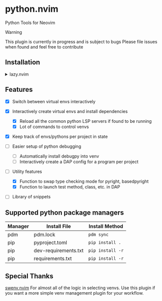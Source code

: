 # python.nvim

Python Tools for Neovim

> [!WARNING]
> This plugin is currently in progress and is subject to bugs
> Please file issues when found and feel free to contribute

## Installation

<details>
<summary>lazy.nvim</summary>

```lua
return {
  ---@module 'python'
  {
    "joshzcold/python.nvim",
    ---@type python.Config
    opts = { ---@diagnostic disable-line: missing-fields`
    },
    dependencies = {
      { "mfussenegger/nvim-dap" },
      { "mfussenegger/nvim-dap-python" },
      { "neovim/nvim-lspconfig" },

    },
    init = function()
      vim.api.nvim_set_keymap(
        "n",
        "<leader>pv",
        '<cmd>lua require("python.venv").pick_venv()<cr>',
        { desc = "Python pick venv" }
      )
    end,
  }
}
```

</details>

## Features

- [x] Switch between virtual envs interactively
- [x] Interactively create virtual envs and install dependencies

  - [x] Reload all the common python LSP servers if found to be running
  - [x] Lot of commands to control venvs

- [x] Keep track of envs/pythons per project in state

- [ ] Easier setup of python debugging

  - [ ] Automatically install debugpy into venv
  - [ ] Interactively create a DAP config for a program per project

- [ ] Utility features

  - [X] Function to swap type checking mode for pyright, basedpyright
  - [X] Function to launch test method, class, etc. in DAP

- [ ] Library of snippets

## Supported python package managers

| Manager | Install File         | Install Method   |
| ------- | -------------------- | ---------------- |
| pdm     | pdm.lock             | `pdm sync`       |
| pip     | pyproject.toml       | `pip install .`  |
| pip     | dev-requirements.txt | `pip install -r` |
| pip     | requirements.txt     | `pip install -r` |

## Special Thanks

[swenv,nvim](https://github.com/AckslD/swenv.nvim) For almost all of the logic in selecting venvs.
Use this plugin if you want a more simple venv management plugin for your workflow.

